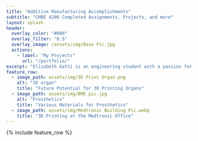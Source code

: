 ```yaml
---
title: "Additive Manufacturing Accomplishments"
subtitle: "CHBE 4200 Completed Assignments, Projects, and more"
layout: splash
header:
  overlay_color: "#000"
  overlay_filter: "0.5"
  overlay_image: /assets/img/Base Pic.jpg
  actions:
    - label: "My Projects"
      url: "/portfolio/"
excerpt: "Elizabeth Gatti is an engineering student with a passion for biomedical, electrical, and computer technologies. By expanding her skills in additive manufacturing, she hopes to contribute to Medtronic's success by bringing ideas for improved modeling and production plans. As innovations grow and technological advancements expand, digital fabrication will grow to play a major role in the field of medicine. Elizabeth plans to continue studying this field in order to remain on the cutting edge of the inventions to come."
feature_row:
  - image_path: assets/img/3D Print Organ.png
    alt: "3D organ"
    title: "Future Potential for 3D Printing Organs"
  - image_path: assets/img/BME pic.jpg
    alt: "Prosthetics"
    title: "Various Materials for Prosthetics"
  - image_path: assets/img/Medtronic Building Pic.webp
    title: "3D Printing at the Medtronic Office"
---
```


{% include feature_row %}

